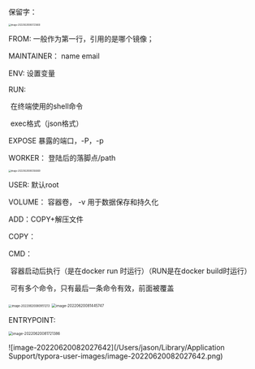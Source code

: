 保留字：

<img src="/Users/jason/Library/Application Support/typora-user-images/image-20220620080723660.png" alt="image-20220620080723660" style="zoom:30%;" />

FROM: 一般作为第一行，引用的是哪个镜像；

MAINTAINER： name email

ENV:    设置变量

RUN:  	

​		在终端使用的shell命令

​		exec格式（json格式）

EXPOSE	 暴露的端口，-P，-p

WORKER： 登陆后的落脚点/path

<img src="/Users/jason/Library/Application Support/typora-user-images/image-20220620080356669.png" alt="image-20220620080356669" style="zoom:30%;" />





USER: 默认root 

VOLUME： 容器卷， -v 用于数据保存和持久化

ADD：COPY+解压文件

COPY：

CMD：

​	容器启动后执行（是在docker run 时运行）（RUN是在docker build时运行）

​	可有多个命令，只有最后一条命令有效，前面被覆盖



<img src="/Users/jason/Library/Application Support/typora-user-images/image-20220620080951213.png" alt="image-20220620080951213" style="zoom:40%;" />

<img src="/Users/jason/Library/Application Support/typora-user-images/image-20220620081445747.png" alt="image-20220620081445747" style="zoom:50%;" />



ENTRYPOINT:

<img src="/Users/jason/Library/Application Support/typora-user-images/image-20220620081721386.png" alt="image-20220620081721386" style="zoom:50%;" />

![image-20220620082027642](/Users/jason/Library/Application Support/typora-user-images/image-20220620082027642.png)